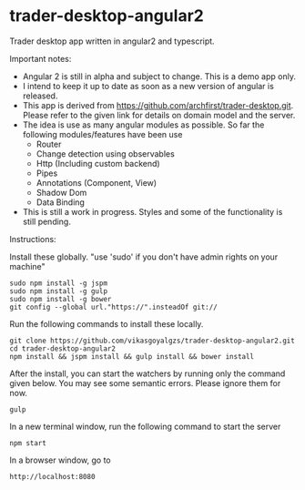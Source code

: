 # trader-desktop-angular2
Trader desktop app written in angular2 and typescript.

Important notes: 
* Angular 2 is still in alpha and subject to change. This is a demo app only. 
* I intend to keep it up to date as soon as a new version of angular is released. 
* This app is derived from https://github.com/archfirst/trader-desktop.git. Please refer 
  to the given link for details on domain model and the server.
* The idea is use as many angular modules as possible. So far the following modules/features have been use
  - Router
  - Change detection using observables
  - Http (Including custom backend)
  - Pipes
  - Annotations (Component, View)
  - Shadow Dom
  - Data Binding
* This is still a work in progress. Styles and some of the functionality is still pending.

Instructions:

Install these globally. "use 'sudo' if you don't have admin rights on your machine"
```
sudo npm install -g jspm
sudo npm install -g gulp
sudo npm install -g bower
git config --global url."https://".insteadOf git://
```

Run the following commands to install these locally. 
```
git clone https://github.com/vikasgoyalgzs/trader-desktop-angular2.git
cd trader-desktop-angular2
npm install && jspm install && gulp install && bower install
```

After the install, you can start the watchers by running only the command given below.
You may see some semantic errors. Please ignore them for now.

```
gulp
```

In a new terminal window, run the following command to start the server
```
npm start
```

In a browser window, go to 
```
http://localhost:8080
```
